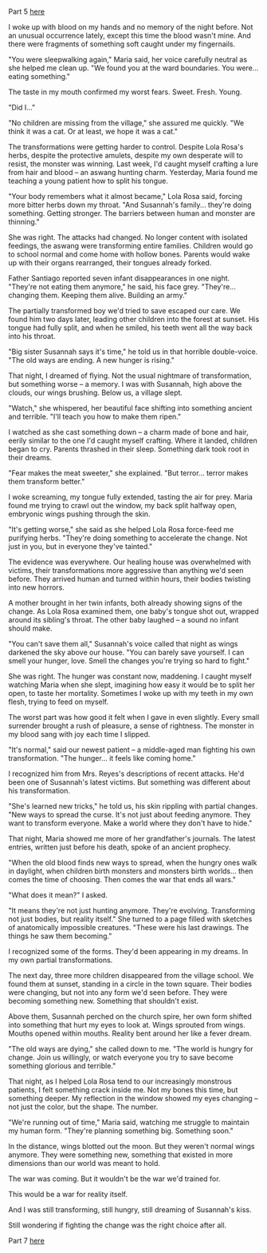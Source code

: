 Part 5 [here](https://www.reddit.com/u/Screwlost/s/DCHR2hhVkY)

I woke up with blood on my hands and no memory of the night before. Not an unusual occurrence lately, except this time the blood wasn't mine. And there were fragments of something soft caught under my fingernails.

"You were sleepwalking again," Maria said, her voice carefully neutral as she helped me clean up. "We found you at the ward boundaries. You were... eating something."

The taste in my mouth confirmed my worst fears. Sweet. Fresh. Young.

"Did I..."

"No children are missing from the village," she assured me quickly. "We think it was a cat. Or at least, we hope it was a cat."

The transformations were getting harder to control. Despite Lola Rosa's herbs, despite the protective amulets, despite my own desperate will to resist, the monster was winning. Last week, I'd caught myself crafting a lure from hair and blood – an aswang hunting charm. Yesterday, Maria found me teaching a young patient how to split his tongue.

"Your body remembers what it almost became," Lola Rosa said, forcing more bitter herbs down my throat. "And Susannah's family... they're doing something. Getting stronger. The barriers between human and monster are thinning."

She was right. The attacks had changed. No longer content with isolated feedings, the aswang were transforming entire families. Children would go to school normal and come home with hollow bones. Parents would wake up with their organs rearranged, their tongues already forked.

Father Santiago reported seven infant disappearances in one night. "They're not eating them anymore," he said, his face grey. "They're... changing them. Keeping them alive. Building an army."

The partially transformed boy we'd tried to save escaped our care. We found him two days later, leading other children into the forest at sunset. His tongue had fully split, and when he smiled, his teeth went all the way back into his throat.

"Big sister Susannah says it's time," he told us in that horrible double-voice. "The old ways are ending. A new hunger is rising."

That night, I dreamed of flying. Not the usual nightmare of transformation, but something worse – a memory. I was with Susannah, high above the clouds, our wings brushing. Below us, a village slept.

"Watch," she whispered, her beautiful face shifting into something ancient and terrible. "I'll teach you how to make them ripen."

I watched as she cast something down – a charm made of bone and hair, eerily similar to the one I'd caught myself crafting. Where it landed, children began to cry. Parents thrashed in their sleep. Something dark took root in their dreams.

"Fear makes the meat sweeter," she explained. "But terror... terror makes them transform better."

I woke screaming, my tongue fully extended, tasting the air for prey. Maria found me trying to crawl out the window, my back split halfway open, embryonic wings pushing through the skin.

"It's getting worse," she said as she helped Lola Rosa force-feed me purifying herbs. "They're doing something to accelerate the change. Not just in you, but in everyone they've tainted."

The evidence was everywhere. Our healing house was overwhelmed with victims, their transformations more aggressive than anything we'd seen before. They arrived human and turned within hours, their bodies twisting into new horrors.

A mother brought in her twin infants, both already showing signs of the change. As Lola Rosa examined them, one baby's tongue shot out, wrapped around its sibling's throat. The other baby laughed – a sound no infant should make.

"You can't save them all," Susannah's voice called that night as wings darkened the sky above our house. "You can barely save yourself. I can smell your hunger, love. Smell the changes you're trying so hard to fight."

She was right. The hunger was constant now, maddening. I caught myself watching Maria when she slept, imagining how easy it would be to split her open, to taste her mortality. Sometimes I woke up with my teeth in my own flesh, trying to feed on myself.

The worst part was how good it felt when I gave in even slightly. Every small surrender brought a rush of pleasure, a sense of rightness. The monster in my blood sang with joy each time I slipped.

"It's normal," said our newest patient – a middle-aged man fighting his own transformation. "The hunger... it feels like coming home."

I recognized him from Mrs. Reyes's descriptions of recent attacks. He'd been one of Susannah's latest victims. But something was different about his transformation.

"She's learned new tricks," he told us, his skin rippling with partial changes. "New ways to spread the curse. It's not just about feeding anymore. They want to transform everyone. Make a world where they don't have to hide."

That night, Maria showed me more of her grandfather's journals. The latest entries, written just before his death, spoke of an ancient prophecy.

"When the old blood finds new ways to spread, when the hungry ones walk in daylight, when children birth monsters and monsters birth worlds... then comes the time of choosing. Then comes the war that ends all wars."

"What does it mean?" I asked.

"It means they're not just hunting anymore. They're evolving. Transforming not just bodies, but reality itself." She turned to a page filled with sketches of anatomically impossible creatures. "These were his last drawings. The things he saw them becoming."

I recognized some of the forms. They'd been appearing in my dreams. In my own partial transformations.

The next day, three more children disappeared from the village school. We found them at sunset, standing in a circle in the town square. Their bodies were changing, but not into any form we'd seen before. They were becoming something new. Something that shouldn't exist.

Above them, Susannah perched on the church spire, her own form shifted into something that hurt my eyes to look at. Wings sprouted from wings. Mouths opened within mouths. Reality bent around her like a fever dream.

"The old ways are dying," she called down to me. "The world is hungry for change. Join us willingly, or watch everyone you try to save become something glorious and terrible."

That night, as I helped Lola Rosa tend to our increasingly monstrous patients, I felt something crack inside me. Not my bones this time, but something deeper. My reflection in the window showed my eyes changing – not just the color, but the shape. The number.

"We're running out of time," Maria said, watching me struggle to maintain my human form. "They're planning something big. Something soon."

In the distance, wings blotted out the moon. But they weren't normal wings anymore. They were something new, something that existed in more dimensions than our world was meant to hold.

The war was coming. But it wouldn't be the war we'd trained for.

This would be a war for reality itself.

And I was still transforming, still hungry, still dreaming of Susannah's kiss.

Still wondering if fighting the change was the right choice after all.



Part 7 [here](https://www.reddit.com/r/nosleep/s/ltEwFgAmhU)